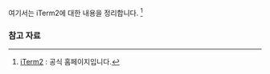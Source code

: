 여기서는 iTerm2에 대한 내용을 정리합니다. [^iterm2]

### 참고 자료

[^iterm2]: [iTerm2](https://www.iterm2.com) : 공식 홈페이지입니다. 
